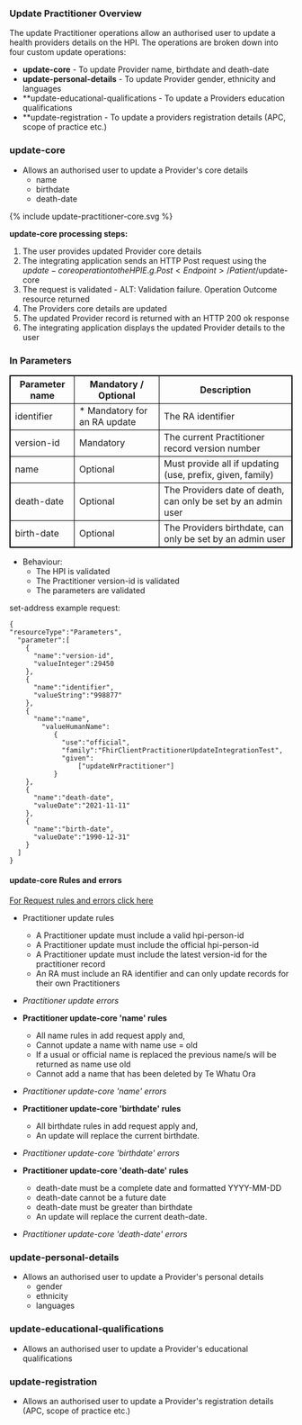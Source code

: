 

### Update Practitioner Overview

The update Practitioner operations allow an authorised user to update a health providers details on the HPI. The operations are broken down into four custom update operations:

* **update-core** - To update Provider name, birthdate and death-date
* **update-personal-details** - To update Provider gender, ethnicity and languages
* **update-educational-qualifications - To update a Providers education qualifications
* **update-registration - To update a providers registration details (APC, scope of practice etc.)

### update-core

* Allows an authorised user to update a Provider's core details
  * name
  * birthdate
  * death-date

<div>
{% include update-practitioner-core.svg %}
</div>

**update-core processing steps:**

1. The user provides updated Provider core details
2. The integrating application sends an HTTP Post request using the $update-core operation to the HPI E.g. Post<Endpoint>/Patient/$update-core
3. The request is validated - ALT: Validation failure. Operation Outcome resource returned
4. The Providers core details are updated
5. The updated Provider record is returned with an HTTP 200 ok response
6. The integrating application displays the updated Provider details to the user

<h3>In Parameters</h3>
<table>
<style>
table, th, td {
  border: 1px solid black;
  border-collapse: collapse;
}
</style>
<tr><th> Parameter name </th>
<th> Mandatory / Optional </th>
<th> Description </th></tr>

<tr><td> identifier </td>
<td> * Mandatory for an RA update </td>
<td> The RA identifier </td></tr>

<tr><td> version-id </td>
<td> Mandatory </td>
<td> The current Practitioner record version number </td></tr>

<tr><td> name </td>
<td> Optional </td>
<td> Must provide all if updating (use, prefix, given, family) </td></tr>

<tr><td> death-date </td>
<td> Optional </td>
<td> The Providers date of death, can only be set by an admin user </td></tr>

<tr><td> birth-date </td>
<td> Optional </td>
<td> The Providers birthdate, can only be set by an admin user </td></tr>
</table>

* Behaviour:
  * The HPI is validated
  * The Practitioner version-id is validated
  * The parameters are validated

set-address example request:

```  
{
"resourceType":"Parameters",
  "parameter":[
    {
      "name":"version-id",
      "valueInteger":29450
    },
    {
      "name":"identifier",
      "valueString":"998877"
    },
    {
      "name":"name",
        "valueHumanName":
           {
             "use":"official",
             "family":"FhirClientPractitionerUpdateIntegrationTest",
             "given":
                 ["updateNrPractitioner"]
           }
    },
    {
      "name":"death-date",
      "valueDate":"2021-11-11"
    },
    {
      "name":"birth-date",
      "valueDate":"1990-12-31"
    }
  ]
}

```


#### update-core Rules and errors

[For Request rules and errors click here](/general.html#request-rules-and-errors)

* Practitioner update rules
  * A Practitioner update must include a valid hpi-person-id
  * A Practitioner update must include the official hpi-person-id
  * A Practitioner update must include the latest version-id for the practitioner record
  * An RA must include an RA identifier and can only update records for their own Practitioners

* _Practitioner update errors_

* **Practitioner update-core 'name' rules**
  * All name rules in add request apply and,
  * Cannot update a name with name use = old
  * If a usual or official name is replaced the previous name/s will be returned as name use old
  * Cannot add a name that has been deleted by Te Whatu Ora

* _Practitioner update-core 'name' errors_


* **Practitioner update-core 'birthdate' rules**
  * All birthdate rules in add request apply and,
  * An update will replace the current birthdate.

* _Practitioner update-core 'birthdate' errors_
 

* **Practitioner update-core 'death-date' rules**
  * death-date must be a complete date and formatted YYYY-MM-DD
  * death-date cannot be a future date
  * death-date must be greater than birthdate
  * An update will replace the current death-date.

* _Practitioner update-core 'death-date' errors_



### update-personal-details

* Allows an authorised user to update a Provider's personal details
  * gender
  * ethnicity
  * languages

### update-educational-qualifications

* Allows an authorised user to update a Provider's educational qualifications


### update-registration

* Allows an authorised user to update a Provider's registration details (APC, scope of practice etc.)
